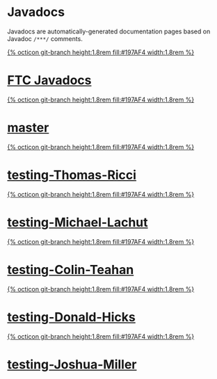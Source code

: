# Javadocs
Javadocs are automatically-generated documentation pages based on Javadoc `/***/` comments.
<div class="list">
    <a class="btn item" href="./ftclibs">
        <div class="item-img">
            {% octicon git-branch height:1.8rem fill:#197AF4 width:1.8rem %}
        </div>
        <h1 class="item-text">FTC Javadocs</h1>
    </a>
    <a class="btn item" href="./branch/master">
        <div class="item-img">
            {% octicon git-branch height:1.8rem fill:#197AF4 width:1.8rem %}
        </div>
        <h1 class="item-text">master</h1>
    </a>
    <a class="btn item" href="./branch/testing-Thomas-Ricci">
        <div class="item-img">
            {% octicon git-branch height:1.8rem fill:#197AF4 width:1.8rem %}
        </div>
        <h1 class="item-text">testing-Thomas-Ricci</h1>
    </a>
    <a class="btn item" href="./branch/testing-Michael-Lachut">
        <div class="item-img">
            {% octicon git-branch height:1.8rem fill:#197AF4 width:1.8rem %}
        </div>
        <h1 class="item-text">testing-Michael-Lachut</h1>
    </a>
    <a class="btn item" href="./branch/testing-Colin-Teahan">
        <div class="item-img">
            {% octicon git-branch height:1.8rem fill:#197AF4 width:1.8rem %}
        </div>
        <h1 class="item-text">testing-Colin-Teahan</h1>
    </a>
    <a class="btn item" href="./branch/testing-Donald-Hicks/">
        <div class="item-img">
            {% octicon git-branch height:1.8rem fill:#197AF4 width:1.8rem %}
        </div>
    <h1 class="item-text">testing-Donald-Hicks</h1>
    </a>
    <a class="btn item" href="./branch/testing-Joshua-Miller/">
        <div class="item-img">
            {% octicon git-branch height:1.8rem fill:#197AF4 width:1.8rem %}
        </div>
    <h1 class="item-text">testing-Joshua-Miller</h1>
    </a>
</div>
